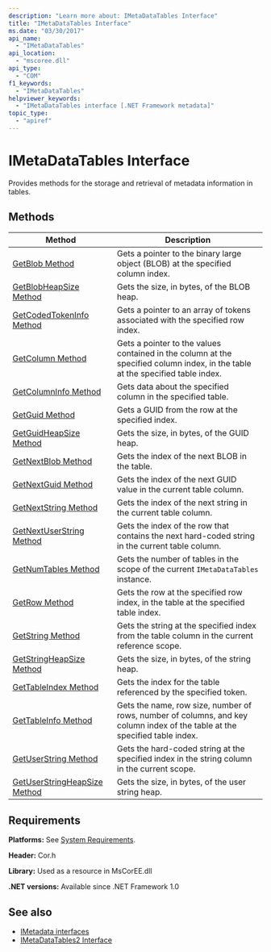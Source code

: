 ```yaml
---
description: "Learn more about: IMetaDataTables Interface"
title: "IMetaDataTables Interface"
ms.date: "03/30/2017"
api_name:
  - "IMetaDataTables"
api_location:
  - "mscoree.dll"
api_type:
  - "COM"
f1_keywords:
  - "IMetaDataTables"
helpviewer_keywords:
  - "IMetaDataTables interface [.NET Framework metadata]"
topic_type:
  - "apiref"
---
```

# IMetaDataTables Interface

Provides methods for the storage and retrieval of metadata information in tables.

## Methods

|Method|Description|
|------------|-----------------|
|[GetBlob Method](imetadatatables-getblob-method.md)|Gets a pointer to the binary large object (BLOB) at the specified column index.|
|[GetBlobHeapSize Method](imetadatatables-getblobheapsize-method.md)|Gets the size, in bytes, of the BLOB heap.|
|[GetCodedTokenInfo Method](imetadatatables-getcodedtokeninfo-method.md)|Gets a pointer to an array of tokens associated with the specified row index.|
|[GetColumn Method](imetadatatables-getcolumn-method.md)|Gets a pointer to the values contained in the column at the specified column index, in the table at the specified table index.|
|[GetColumnInfo Method](imetadatatables-getcolumninfo-method.md)|Gets data about the specified column in the specified table.|
|[GetGuid Method](imetadatatables-getguid-method.md)|Gets a GUID from the row at the specified index.|
|[GetGuidHeapSize Method](imetadatatables-getguidheapsize-method.md)|Gets the size, in bytes, of the GUID heap.|
|[GetNextBlob Method](imetadatatables-getnextblob-method.md)|Gets the index of the next BLOB in the table.|
|[GetNextGuid Method](imetadatatables-getnextguid-method.md)|Gets the index of the next GUID value in the current table column.|
|[GetNextString Method](imetadatatables-getnextstring-method.md)|Gets the index of the next string in the current table column.|
|[GetNextUserString Method](imetadatatables-getnextuserstring-method.md)|Gets the index of the row that contains the next hard-coded string in the current table column.|
|[GetNumTables Method](imetadatatables-getnumtables-method.md)|Gets the number of tables in the scope of the current `IMetaDataTables` instance.|
|[GetRow Method](imetadatatables-getrow-method.md)|Gets the row at the specified row index, in the table at the specified table index.|
|[GetString Method](imetadatatables-getstring-method.md)|Gets the string at the specified index from the table column in the current reference scope.|
|[GetStringHeapSize Method](imetadatatables-getstringheapsize-method.md)|Gets the size, in bytes, of the string heap.|
|[GetTableIndex Method](imetadatatables-gettableindex-method.md)|Gets the index for the table referenced by the specified token.|
|[GetTableInfo Method](imetadatatables-gettableinfo-method.md)|Gets the name, row size, number of rows, number of columns, and key column index of the table at the specified table index.|
|[GetUserString Method](imetadatatables-getuserstring-method.md)|Gets the hard-coded string at the specified index in the string column in the current scope.|
|[GetUserStringHeapSize Method](imetadatatables-getuserstringheapsize-method.md)|Gets the size, in bytes, of the user string heap.|

## Requirements

 **Platforms:** See [System Requirements](../../../framework/get-started/system-requirements.md).

 **Header:** Cor.h

 **Library:** Used as a resource in MsCorEE.dll

 **.NET versions:** Available since .NET Framework 1.0

## See also

- [IMetadata interfaces](imetadata-interfaces.md)
- [IMetaDataTables2 Interface](imetadatatables2-interface.md)
